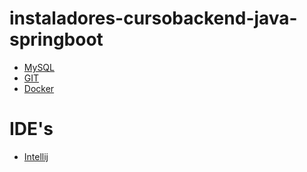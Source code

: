 # instaladores-cursobackend-java-springboot

* [MySQL](https://dev.mysql.com/downloads/installer/)
* [GIT](https://git-scm.com/downloads)
* [Docker](https://www.docker.com/)

# IDE's
* [Intellij](https://www.jetbrains.com/es-es/idea/download/#section=windows)
